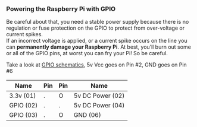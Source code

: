 ### Powering the Raspberry Pi with GPIO

Be careful about that, you need a stable power supply because there is no regulation or fuse protection on the GPIO to protect from over-voltage or current spikes.<br/>
If an incorrect voltage is applied, or a current spike occurs on the line you can __permanently damage your Raspberry Pi__. At best, you’ll burn out some or all of the GPIO pins, at worst you can fry your Pi! So be careful.

Take a look at [GPIO schematics](https://github.com/andreabenini/pi.Projects/blob/master/HeaderPinout.png), 5v Vcc goes on Pin #2, GND goes on Pin #6

| Name      | Pin | Pin | Name             |
|-----------|-----|-----|------------------|
| 3.3v (01) |  .  |  O  | 5v DC Power (02) |
| GPIO (02) |  .  |  .  | 5v DC Power (04) |
| GPIO (03) |  .  |  O  | GND         (06) |
